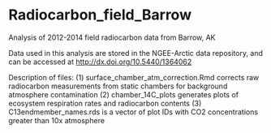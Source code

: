 # Radiocarbon_field_Barrow
Analysis of 2012-2014 field radiocarbon data from Barrow, AK

Data used in this analysis are stored in the NGEE-Arctic data repository, and can be accessed at http://dx.doi.org/10.5440/1364062

Description of files:
(1) surface_chamber_atm_correction.Rmd corrects raw radiocarbon measurements from static chambers for background atmosphere contamination
(2) chamber_14C_plots generates plots of ecosystem respiration rates and radiocarbon contents
(3) C13endmember_names.rds is a vector of plot IDs with CO2 concentrations greater than 10x atmosphere
